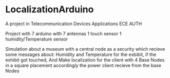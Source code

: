 # LocalizationArduino
A project in  Telecommunication Devices Applications ECE AUTH

Project with 7 arduino with 7 antennas
             1 touch sensor
             1 humidity/Temperature sensor

Simulation about a museum with a central node as a security which recieve some messages about:
Humidity and Temperature for the exbibit,
if the exhibit got touched,
And Make  localization for the client with 4 Base Nodes in a square placement accordingly the power client recieve from the base Nodes 


